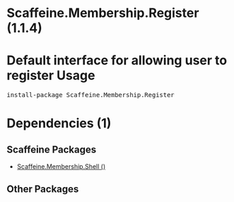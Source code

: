 ﻿Scaffeine.Membership.Register (1.1.4)
======
Default interface for allowing user to register
Usage
======
<pre>install-package Scaffeine.Membership.Register</pre>
Dependencies (1)
=====

Scaffeine Packages
------
* [Scaffeine.Membership.Shell ()](https://github.com/wcpro/Scaffeine/tree/master/src/Scaffeine.Membership.Shell)

Other Packages
------
